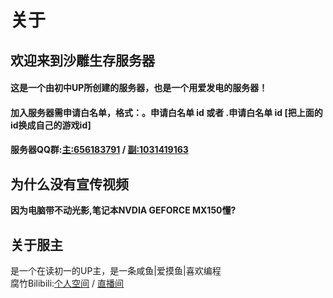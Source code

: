 # 关于

## **欢迎来到沙雕生存服务器**

#### 这是一个由初中UP所创建的服务器，也是一个用爱发电的服务器！

#### 加入服务器需申请白名单，格式：。申请白名单 id 或者 .申请白名单 id     \[把上面的id换成自己的游戏id\]

#### 服务器QQ群:[主:656183791](https://jq.qq.com/?_wv=1027&k=3aKLVfAq) / [副:1031419163](https://jq.qq.com/?_wv=1027&k=x539iCsR)

## 为什么没有宣传视频

**因为电脑带不动光影,笔记本NVDIA GEFORCE MX150懂?**

## 关于服主

是一个在读初一的UP主，是一条咸鱼\|爱摸鱼\|喜欢编程  
腐竹Bilibili:[个人空间](https://space.bilibili.com/387390858) / [直播间](https://live.bilibili.com/21506619)

